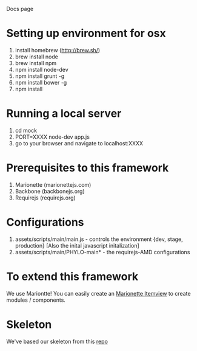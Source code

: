 Docs page

Setting up environment for osx
======
1. install homebrew (http://brew.sh/)
2. brew install node
3. brew install npm
4. npm install node-dev
5. npm install grunt -g
6. npm install bower -g
7. npm install


Running a local server
======
1. cd mock
2. PORT=XXXX node-dev app.js
3. go to your browser and navigate to localhost:XXXX

Prerequisites to this framework
======
1. Marionette (marionettejs.com)
2. Backbone (backbonejs.org)
3. Requirejs (requirejs.org)

Configurations
======
1. assets/scripts/main/main.js - controls the environment {dev, stage, production} [Also the inital javascript initalization]
2. assets/scripts/main/PHYLO-main* - the requirejs-AMD configurations

To extend this framework
======
We use Mariontte! You can easily create an <a href='https://github.com/marionettejs/backbone.marionette/blob/master/docs/marionette.itemview.md'>Marionette Itemview</a> to create modules / components.

Skeleton
======
We've based our skeleton from this <a href='https://github.com/alfredkam/Boilerplates/tree/master/Marionette'>repo</a> 



